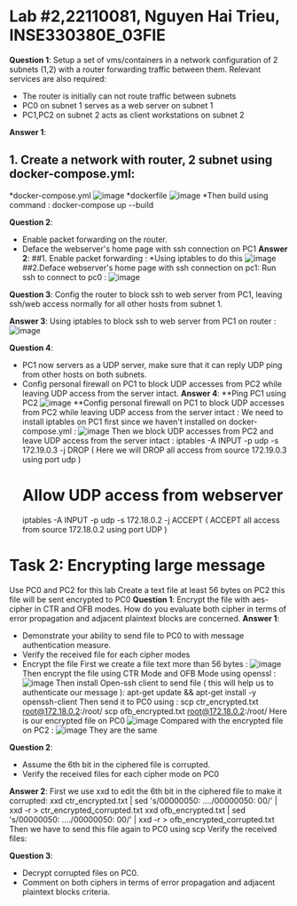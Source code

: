 
# Lab #2,22110081, Nguyen Hai Trieu, INSE330380E_03FIE

**Question 1**: 
Setup a set of vms/containers in a network configuration of 2 subnets (1,2) with a router forwarding traffic between them. Relevant services are also required:
- The router is initially can not route traffic between subnets
- PC0 on subnet 1 serves as a web server on subnet 1
- PC1,PC2 on subnet 2 acts as client workstations on subnet 2
  
**Answer 1**:

## 1. Create a network with router, 2 subnet using docker-compose.yml:
*docker-compose.yml
![image](https://github.com/user-attachments/assets/8b620ba4-4100-4f30-8ce4-b364057cc0c7)
*dockerfile
![image](https://github.com/user-attachments/assets/2624525a-3e7a-4ffb-be89-83ce30c2cbde)
*Then build using command : docker-compose up --build


**Question 2**:
- Enable packet forwarding on the router.
- Deface the webserver's home page with ssh connection on PC1
**Answer 2**:
##1. Enable packet forwarding :
*Using iptables to do this
![image](https://github.com/user-attachments/assets/c3968eff-9fae-4f7a-90e5-65703fecb726)
##2.Deface webserver's home page with ssh connection on pc1:
  Run ssh to connect to pc0 :
  ![image](https://github.com/user-attachments/assets/c722d0b1-bfa4-4c8c-99d8-35e41ec99c36)
 
**Question 3**:
  Config the router to block ssh to web server from PC1, leaving ssh/web access normally for all other hosts from subnet 1.   
  

**Answer 3**:
Using iptables to block ssh to web server from PC1 on router :
![image](https://github.com/user-attachments/assets/17435a55-01de-4831-98e7-10bcda340a91)

**Question 4**:
- PC1 now servers as a UDP server, make sure that it can reply UDP ping from other hosts on both subnets.
- Config personal firewall on PC1 to block UDP accesses from PC2 while leaving UDP access from the server intact.
**Answer 4**:
**Ping PC1 using PC2
![image](https://github.com/user-attachments/assets/f4b7799c-611d-4272-9122-bdc7ed029012)
**Config personal firewall on PC1 to block UDP accesses from PC2  while leaving UDP access from the server intact :
  We need to install iptables on PC1 first since we haven't installed on docker-compose.yml :
  ![image](https://github.com/user-attachments/assets/84d27734-8163-495c-825d-131a2d6e82e5)
  Then we block UDP accesses from PC2 and leave UDP access from the server intact :
  iptables -A INPUT -p udp -s 172.19.0.3 -j DROP ( Here we will DROP all access from source 172.19.0.3 using port udp )
  # Allow UDP access from webserver
  iptables -A INPUT -p udp -s 172.18.0.2 -j ACCEPT ( ACCEPT all access from source 172.18.0.2 using port UDP )
# Task 2: Encrypting large message 
Use PC0 and PC2 for this lab 
Create a text file at least 56 bytes on PC2 this file will be sent encrypted to PC0
**Question 1**:
Encrypt the file with aes-cipher in CTR and OFB modes. How do you evaluate both cipher in terms of error propagation and adjacent plaintext blocks are concerned. 
**Answer 1**:
- Demonstrate your ability to send file to PC0 to with message authentication measure.
- Verify the received file for each cipher modes
- Encrypt the file
  First we create a file text more than 56 bytes :
  ![image](https://github.com/user-attachments/assets/4fff7731-bb9c-40bc-89ad-88b074e5ac37)
  Then encrypt the file using CTR Mode and OFB Mode using openssl :
  ![image](https://github.com/user-attachments/assets/58cd732f-2734-4f02-bc4a-5b60f680ee81)
  Then install Open-ssh client to send file ( this will help us to authenticate our message ):
  apt-get update && apt-get install -y openssh-client
  Then send it to PC0 using :
  scp ctr_encrypted.txt root@172.18.0.2:/root/
  scp ofb_encrypted.txt root@172.18.0.2:/root/
  Here is our encrypted file on PC0
   ![image](https://github.com/user-attachments/assets/3150aee7-31a8-4436-aee6-91a7a746314e)
  Compared with the encrypted file on PC2 :
    ![image](https://github.com/user-attachments/assets/7eca08f6-bb19-4221-afcb-6b7f7c2072bc)
    They are the same


**Question 2**:
- Assume the 6th bit in the ciphered file is corrupted.
- Verify the received files for each cipher mode on PC0

**Answer 2**:
First we use xxd to edit the 6th bit in the ciphered file to make it corrupted:
xxd ctr_encrypted.txt | sed 's/00000050: ..../00000050: 00/' | xxd -r > ctr_encrypted_corrupted.txt
xxd ofb_encrypted.txt | sed 's/00000050: ..../00000050: 00/' | xxd -r > ofb_encrypted_corrupted.txt
Then we have to send this file again to PC0 using scp
Verify the received files:

**Question 3**:
- Decrypt corrupted files on PC0.
- Comment on both ciphers in terms of error propagation and adjacent plaintext blocks criteria. 





